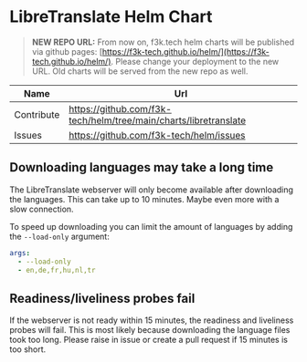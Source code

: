 # LibreTranslate Helm Chart

> **NEW REPO URL:** From now on, f3k.tech helm charts will be published via github pages: [https://f3k-tech.github.io/helm/](https://f3k-tech.github.io/helm/).
> Please change your deployment to the new URL.
> Old charts will be served from the new repo as well.

| Name       | Url                                                              |
|------------|------------------------------------------------------------------|
| Contribute | https://github.com/f3k-tech/helm/tree/main/charts/libretranslate |
| Issues     | https://github.com/f3k-tech/helm/issues                          |

## Downloading languages may take a long time

The LibreTranslate webserver will only become available after downloading the languages. This can take up to 10 minutes. Maybe even more with a slow connection.

To speed up downloading you can limit the amount of languages by adding the ```--load-only``` argument:

```yaml
args:
  - --load-only
  - en,de,fr,hu,nl,tr
```

## Readiness/liveliness probes fail

If the webserver is not ready within 15 minutes, the readiness and liveliness probes will fail. This is most likely because downloading the language files took too long. Please raise in issue or create a pull request if 15 minutes is too short. 
